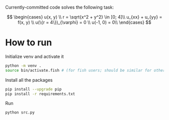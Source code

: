 Currently-committed code solves the following task:

$$
\begin{cases}
u(x, y) \\
r = \sqrt{x^2 + y^2} \in [0; 4]\\
u_{xx} + u_{yy} = f(x, y) \\
u(\{r = 4\})_{\varphi} = 0 \\
u(-1, 0) = 0\\
\end{cases}
$$

# How to run

Initialize venv and activate it
```sh
python -m venv .
source bin/activate.fish # (for fish users; should be similar for other shells)
```

Install all the packages
```sh
pip install --upgrade pip
pip install -r requirements.txt
```

Run
```sh
python src.py
```
